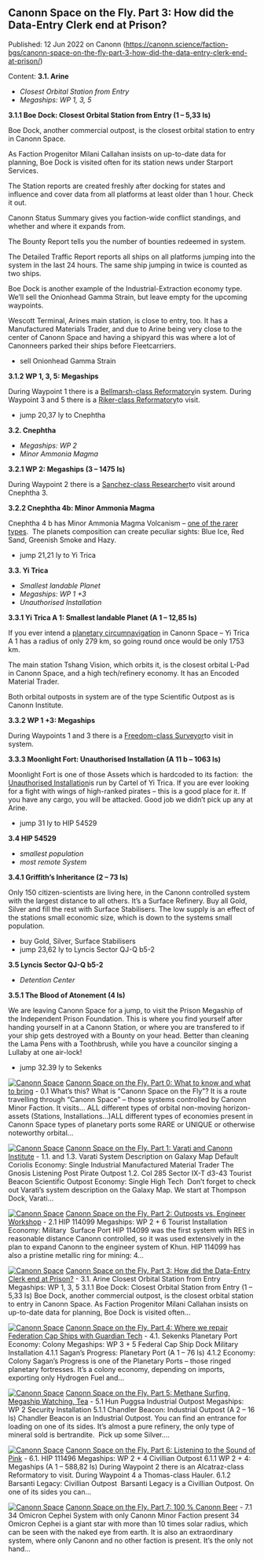 ## Canonn Space on the Fly. Part 3: How did the Data-Entry Clerk end at Prison?

Published: 12 Jun 2022 on Canonn (https://canonn.science/faction-bgs/canonn-space-on-the-fly-part-3-how-did-the-data-entry-clerk-end-at-prison/)

Content: **3.1. Arine**

- *Closest Orbital Station from Entry*
- *Megaships: WP 1, 3, 5*

**3.1.1 Boe Dock: Closest Orbital Station from Entry (1 – 5,33 ls)**

Boe Dock, another commercial outpost, is the closest orbital station to entry in Canonn Space.

As Faction Progenitor Milani Callahan insists on up-to-date data for planning, Boe Dock is visited often for its station news under Starport Services.

The Station reports are created freshly after docking for states and influence and cover data from all platforms at least older than 1 hour. Check it out.

Canonn Status Summary gives you faction-wide conflict standings, and whether and where it expands from.

The Bounty Report tells you the number of bounties redeemed in system.

The Detailed Traffic Report reports all ships on all platforms jumping into the system in the last 24 hours. The same ship jumping in twice is counted as two ships.

Boe Dock is another example of the Industrial-Extraction economy type. We’ll sell the Onionhead Gamma Strain, but leave empty for the upcoming waypoints. 

Wescott Terminal, Arines main station, is close to entry, too. It has a Manufactured Materials Trader, and due to Arine being very close to the center of Canonn Space and having a shipyard this was where a lot of Canonneers parked their ships before Fleetcarriers. 

- sell Onionhead Gamma Strain

**3.1.2 WP 1, 3, 5: Megaships**

During Waypoint 1 there is a [Bellmarsh-class Reformatory](https://canonn.science/codex/bellmarsh-class-prison-ship/)in system. During Waypoint 3 and 5 there is a [Riker-class Reformatory](https://canonn.science/codex/riker-class-prison-ship/)to visit.

- jump 20,37 ly to Cnephtha

**3.2. Cnephtha**

- *Megaships: WP 2*
- *Minor Ammonia Magma*

**3.2.1 WP 2: Megaships (3 – 1475 ls)**

During Waypoint 2 there is a [Sanchez-class Researcher](https://canonn.science/codex/sanchez-class-researcher/)to visit around Cnephtha 3.

**3.2.2 Cnephtha 4b: Minor Ammonia Magma**

Cnephtha 4 b has Minor Ammonia Magma Volcanism – [one of the rarer types](https://canonn.science/codex/statistical-properties-of-landable-volcanic-bodies/).  The planets composition can create peculiar sights: Blue Ice, Red Sand, Greenish Smoke and Hazy.

- jump 21,21 ly to Yi Trica

**3.3. Yi Trica**

- *Smallest landable Planet*
- *Megaships: WP 1 +3*
- *Unauthorised Installation*

**3.3.1 Yi Trica A 1: Smallest landable Planet (A 1 – 12,85 ls)**

If you ever intend a [planetary circumnavigation](https://forums.frontier.co.uk/threads/the-planetary-circumnavigation-club.390451/) in Canonn Space – Yi Trica A 1 has a radius of only 279 km, so going round once would be only 1753 km. 

The main station Tshang Vision, which orbits it, is the closest orbital L-Pad in Canonn Space, and a high tech/refinery economy. It has an Encoded Material Trader. 

Both orbital outposts in system are of the type Scientific Outpost as is Canonn Institute.

**3.3.2 WP 1 +3: Megaships**

During Waypoints 1 and 3 there is a [Freedom-class Surveyor](https://canonn.science/codex/freedom-class-surveyor/)to visit in system.

**3.3.3 Moonlight Fort: Unauthorised Installation (A 11 b – 1063 ls)**

Moonlight Fort is one of those Assets which is hardcoded to its faction:  the [Unauthorised Installation](https://canonn.science/tag/unauthorised-installation/)is run by Cartel of Yi Trica. If you are ever looking for a fight with wings of high-ranked pirates – this is a good place for it. If you have any cargo, you will be attacked. Good job we didn’t pick up any at Arine.

- jump 31 ly to HIP 54529

**3.4 HIP 54529**

- *smallest population*
- *most remote System*

**3.4.1 Griffith’s Inheritance (2 – 73 ls)**

Only 150 citizen-scientists are living here, in the Canonn controlled system with the largest distance to all others. It’s a Surface Refinery. Buy all Gold, Silver and fill the rest with Surface Stabilisers. The low supply is an effect of the stations small economic size, which is down to the systems small population.

- buy Gold, Silver, Surface Stabilisers
- jump 23,62 ly to Lyncis Sector QJ-Q b5-2

**3.5 Lyncis Sector QJ-Q b5-2**

- *Detention Center*

**3.5.1 The Blood of Atonement (4 ls)**

We are leaving Canonn Space for a jump, to visit the Prison Megaship of  the Independent Prison Foundation. This is where you find yourself after handing yourself in at a Canonn Station, or where you are transfered to if your ship gets destroyed with a Bounty on your head. Better than cleaning the Lama Pens with a Toothbrush, while you have a councilor singing a Lullaby at one air-lock!

- jump 32.39 ly to Sekenks

[![Canonn Space](https://canonn.science/wp-content/uploads/2022/06/9QCLQ4m-150x150.png)](https://canonn.science/faction-bgs/canonn-space-on-the-fly-part-0-what-to-know-and-what-to-bring/) [Canonn Space on the Fly. Part 0: What to know and what to bring](https://canonn.science/faction-bgs/canonn-space-on-the-fly-part-0-what-to-know-and-what-to-bring/) - 0.1 What’s this? What is “Canonn Space on the Fly”? It is a route travelling through “Canonn Space” – those systems controlled by Canonn Minor Faction. It visits…  ALL different types of orbital non-moving horizon-assets (Stations, Installations…)ALL different types of economies present in Canonn Space types of planetary ports some RARE or UNIQUE or otherwise noteworthy orbital...

[![Canonn Space](https://canonn.science/wp-content/uploads/2022/06/9QCLQ4m-150x150.png)](https://canonn.science/faction-bgs/canonn-space-on-the-fly-part-1-varati-and-canonn-institute/) [Canonn Space on the Fly. Part 1: Varati and Canonn Institute](https://canonn.science/faction-bgs/canonn-space-on-the-fly-part-1-varati-and-canonn-institute/) - 1.1. and 1.3. Varati System Description on Galaxy Map Default Coriolis Economy: Single Industrial Manufactured Material Trader The Gnosis Listening Post Pirate Outpost 1.2. Col 285 Sector IX-T d3-43 Tourist Beacon Scientific Outpost Economy: Single High Tech  Don’t forget to check out Varati’s system description on the Galaxy Map. We start at Thompson Dock, Varati...

[![Canonn Space](https://canonn.science/wp-content/uploads/2022/06/9QCLQ4m-150x150.png)](https://canonn.science/faction-bgs/canonn-space-on-the-fly-part-2-outposts-vs-engineer-workshop/) [Canonn Space on the Fly. Part 2: Outposts vs. Engineer Workshop](https://canonn.science/faction-bgs/canonn-space-on-the-fly-part-2-outposts-vs-engineer-workshop/) - 2.1 HIP 114099 Megaships: WP 2 + 6 Tourist Installation Economy: Military  Surface Port HIP 114099 was the first system with RES in reasonable distance Canonn controlled, so it was used extensively in the plan to expand Canonn to the engineer system of Khun. HIP 114099 has also a pristine metallic ring for mining: 4...

[![Canonn Space](https://canonn.science/wp-content/uploads/2022/06/9QCLQ4m-150x150.png)](https://canonn.science/faction-bgs/canonn-space-on-the-fly-part-3-how-did-the-data-entry-clerk-end-at-prison/) [Canonn Space on the Fly. Part 3: How did the Data-Entry Clerk end at Prison?](https://canonn.science/faction-bgs/canonn-space-on-the-fly-part-3-how-did-the-data-entry-clerk-end-at-prison/) - 3.1. Arine Closest Orbital Station from Entry Megaships: WP 1, 3, 5 3.1.1 Boe Dock: Closest Orbital Station from Entry (1 – 5,33 ls) Boe Dock, another commercial outpost, is the closest orbital station to entry in Canonn Space. As Faction Progenitor Milani Callahan insists on up-to-date data for planning, Boe Dock is visited often...

[![Canonn Space](https://canonn.science/wp-content/uploads/2022/06/9QCLQ4m-150x150.png)](https://canonn.science/faction-bgs/canonn-space-on-the-fly-part-4-where-we-repair-federation-cap-ships-with-guardian-tech/) [Canonn Space on the Fly. Part 4: Where we repair Federation Cap Ships with Guardian Tech](https://canonn.science/faction-bgs/canonn-space-on-the-fly-part-4-where-we-repair-federation-cap-ships-with-guardian-tech/) - 4.1. Sekenks Planetary Port Economy: Colony Megaships: WP 3 + 5 Federal Cap Ship Dock Military Installation 4.1.1 Sagan’s Progress: Planetary Port (A 1 – 76 ls) 4.1.2 Economy: Colony Sagan’s Progress is one of the Planetary Ports – those ringed planetary fortresses. It’s a colony economy, depending on imports, exporting only Hydrogen Fuel and...

[![Canonn Space](https://canonn.science/wp-content/uploads/2022/06/9QCLQ4m-150x150.png)](https://canonn.science/faction-bgs/canonn-space-on-the-fly-part-5-methane-surfing-megaship-watching-tea/) [Canonn Space on the Fly. Part 5: Methane Surfing, Megaship Watching, Tea](https://canonn.science/faction-bgs/canonn-space-on-the-fly-part-5-methane-surfing-megaship-watching-tea/) - 5.1 Hun Puggsa Industrial Outpost Megaships: WP 2 Security Installation 5.1.1 Chandler Beacon: Industrial Outpost (A 2 – 16 ls) Chandler Beacon is an Industrial Outpost. You can find an entrance for loading on one of its sides. It’s almost a pure refinery, the only type of mineral sold is bertrandite.  Pick up some Silver....

[![Canonn Space](https://canonn.science/wp-content/uploads/2022/06/9QCLQ4m-150x150.png)](https://canonn.science/faction-bgs/canonn-space-on-the-fly-part-6-listening-to-the-sound-of-pink/) [Canonn Space on the Fly. Part 6: Listening to the Sound of Pink](https://canonn.science/faction-bgs/canonn-space-on-the-fly-part-6-listening-to-the-sound-of-pink/) - 6.1. HIP 111496 Megaships: WP 2 + 4 Civillian Outpost 6.1.1 WP 2 + 4: Megaships (A 1 – 588,82 ls) During Waypoint 2 there is an Alcatraz-class Reformatory to visit. During Waypoint 4 a Thomas-class Hauler. 6.1.2 Barsanti Legacy: Civillian Outpost  Barsanti Legacy is a Civillian Outpost. On one of its sides you can...

[![Canonn Space](https://canonn.science/wp-content/uploads/2022/06/9QCLQ4m-150x150.png)](https://canonn.science/faction-bgs/canonn-space-on-the-fly-part-7-100-canonn-beer/) [Canonn Space on the Fly. Part 7: 100 % Canonn Beer](https://canonn.science/faction-bgs/canonn-space-on-the-fly-part-7-100-canonn-beer/) - 7.1 34 Omicron Cephei System with only Canonn Minor Faction present 34 Omicron Cephei is a giant star with more than 10 times solar radius, which can be seen with the naked eye from earth. It is also an extraordinary system, where only Canonn and no other faction is present. It’s the only not hand...
